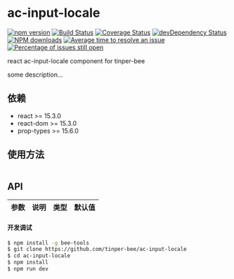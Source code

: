 # ac-input-locale

[![npm version](https://img.shields.io/npm/v/ac-input-locale.svg)](https://www.npmjs.com/package/ac-input-locale)
[![Build Status](https://img.shields.io/travis/tinper-bee/ac-input-locale/master.svg)](https://travis-ci.org/tinper-bee/ac-input-locale)
[![Coverage Status](https://coveralls.io/repos/github/tinper-bee/ac-input-locale/badge.svg?branch=master)](https://coveralls.io/github/tinper-bee/ac-input-locale?branch=master)
[![devDependency Status](https://img.shields.io/david/dev/tinper-bee/ac-input-locale.svg)](https://david-dm.org/tinper-bee/ac-input-locale#info=devDependencies)
[![NPM downloads](http://img.shields.io/npm/dm/ac-input-locale.svg?style=flat)](https://npmjs.org/package/ac-input-locale)
[![Average time to resolve an issue](http://isitmaintained.com/badge/resolution/tinper-bee/ac-input-locale.svg)](http://isitmaintained.com/project/tinper-bee/ac-input-locale "Average time to resolve an issue")
[![Percentage of issues still open](http://isitmaintained.com/badge/open/tinper-bee/ac-input-locale.svg)](http://isitmaintained.com/project/tinper-bee/ac-input-locale "Percentage of issues still open")


react ac-input-locale component for tinper-bee

some description...

## 依赖

- react >= 15.3.0
- react-dom >= 15.3.0
- prop-types >= 15.6.0

## 使用方法

```js

```



## API

|参数|说明|类型|默认值|
|:--|:---:|:--:|---:|

#### 开发调试

```sh
$ npm install -g bee-tools
$ git clone https://github.com/tinper-bee/ac-input-locale
$ cd ac-input-locale
$ npm install
$ npm run dev
```
